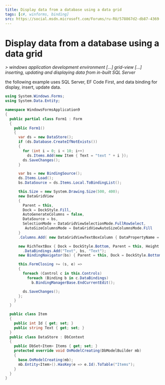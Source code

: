 ```yaml
---
title: Display data from a database using a data grid
tags: [c#, winforms, binding]
src: https://social.msdn.microsoft.com/Forums/ru-RU/578867d2-db87-4369-aba6-ba360b0c5743/display-data-from-a-database-using-a-data-grid?forum=csharpgeneral
---
```

# Display data from a database using a data grid
*> windows application development environment [...] grid-view [...] inserting, updating and displaying data from in-built SQL Server*

the following example uses SQL Server, EF Code First, and 
data binding for display, insert, update data.
```c#
using System.Windows.Forms;
using System.Data.Entity;

namespace WindowsFormsApplication9
{
  public partial class Form1 : Form
  {
    public Form1()
    {
      var ds = new DataStore();
      if (ds.Database.CreateIfNotExists())
      {
        for (int i = 0; i < 10; i++)
          ds.Items.Add(new Item { Text = "text " + i });
        ds.SaveChanges();
      }

      var bs = new BindingSource();
      ds.Items.Load();
      bs.DataSource = ds.Items.Local.ToBindingList();

      this.Size = new System.Drawing.Size(500, 400);
      new DataGridView
      {
        Parent = this,
        Dock = DockStyle.Fill,
        AutoGenerateColumns = false,
        DataSource = bs,
        SelectionMode = DataGridViewSelectionMode.FullRowSelect,
         AutoSizeColumnsMode = DataGridViewAutoSizeColumnsMode.Fill
      }
      .Columns.Add( new DataGridViewTextBoxColumn { DataPropertyName = "Text" } );

      new RichTextBox { Dock = DockStyle.Bottom, Parent = this, Height = 100 }
        .DataBindings.Add("Text", bs, "Text");
      new BindingNavigator(bs) { Parent = this, Dock = DockStyle.Bottom, };

      this.FormClosing += (s, e) =>
      {
        foreach (Control c in this.Controls)
          foreach (Binding b in c.DataBindings)
            b.BindingManagerBase.EndCurrentEdit();

        ds.SaveChanges();
      };
    }
  }

  public class Item
  {
    public int Id { get; set; }
    public string Text { get; set; }
  }
  public class DataStore : DbContext
  {
    public DbSet<Item> Items { get; set; }
    protected override void OnModelCreating(DbModelBuilder mb)
    {
      base.OnModelCreating(mb);
      mb.Entity<Item>().HasKey(e => e.Id).ToTable("Items");
    }
  }
}
```